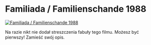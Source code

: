 Familiada / Familienschande 1988 
=============
[![Familiada / Familienschande 1988 ](http://vidos.pl/images/player.gif)](http://vidos.pl/familiada-familienschande-1988)

 Na razie nikt nie dodał streszczenia fabuły tego filmu. Możesz być pierwszy! Zamieść swój opis.
